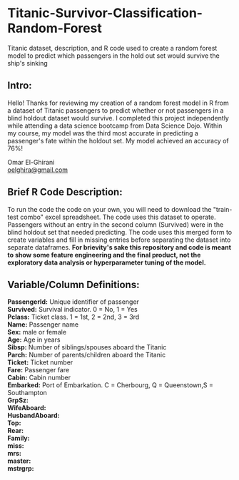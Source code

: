 # Titanic-Survivor-Classification-Random-Forest
Titanic dataset, description, and R code used to create a random forest model to predict which passengers in the hold out set would survive the ship's sinking

## Intro:  
Hello! Thanks for reviewing my creation of a random forest model in R from a dataset of Titanic passengers to predict whether or not passengers in a blind holdout dataset would survive. I completed this project independently while attending a data science bootcamp from Data Science Dojo. Within my course, my model was the third most accurate in predicting a passenger's fate within the holdout set. My model achieved an accuracy of 76%!  

Omar El-Ghirani  
oelghira@gmail.com  

## Brief R Code Description:  
To run the code the code on your own, you will need to download the "train-test combo" excel spreadsheet. The code uses this dataset to operate. Passengers without an entry in the second column (Survived) were in the blind holdout set that needed predicting. The code uses this merged form to create variables and fill in missing entries before separating the dataset into separate dataframes. **For brievity's sake this repository and code is meant to show some feature engineering and the final product, not the exploratory data analysis or hyperparameter tuning of the model.**  

## Variable/Column Definitions:  
**PassengerId:** Unique identifier of passenger  
**Survived:** Survival indicator.	0 = No, 1 = Yes  
**Pclass:** Ticket class. 1 = 1st, 2 = 2nd, 3 = 3rd  
**Name:** Passenger name   
**Sex:** male or female   
**Age:** Age in years  
**Sibsp:** Number of siblings/spouses aboard the Titanic  
**Parch:** Number of parents/children aboard the Titanic  
**Ticket:** Ticket number  
**Fare:** Passenger fare  
**Cabin:** Cabin number  
**Embarked:** Port of Embarkation. C = Cherbourg, Q = Queenstown,S = Southampton  
**GrpSz:** 	
**WifeAboard:**  
**HusbandAboard:**	
**Top:**	
**Rear:**  
**Family:**  
**miss:**  
**mrs:**  
**master:**  
**mstrgrp:**  






